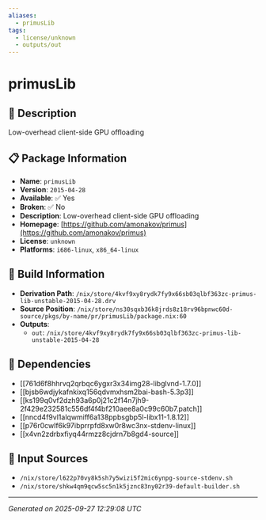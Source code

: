 ```yaml
---
aliases:
  - primusLib
tags:
  - license/unknown
  - outputs/out
---
```


# primusLib

## 📝 Description

Low-overhead client-side GPU offloading

## 📋 Package Information

- **Name**: `primusLib`
- **Version**: `2015-04-28`
- **Available**: ✅ Yes
- **Broken**: ✅ No
- **Description**: Low-overhead client-side GPU offloading
- **Homepage**: [https://github.com/amonakov/primus](https://github.com/amonakov/primus)
- **License**: `unknown`
- **Platforms**: `i686-linux`, `x86_64-linux`

## 🔧 Build Information

- **Derivation Path**: `/nix/store/4kvf9xy8rydk7fy9x66sb03qlbf363zc-primus-lib-unstable-2015-04-28.drv`
- **Source Position**: `/nix/store/ns30sqxb36k8jrds8z18rv96bpnwc60d-source/pkgs/by-name/pr/primusLib/package.nix:60`
- **Outputs**:
  - `out`:  `/nix/store/4kvf9xy8rydk7fy9x66sb03qlbf363zc-primus-lib-unstable-2015-04-28`

## 🔗 Dependencies

- [[761d6f8hhrvq2qrbqc6ygxr3x34img28-libglvnd-1.7.0]]
- [[bjsb6wdjykafnkixq156qdvmxhsm2bai-bash-5.3p3]]
- [[ks199q0vf2dzh93a6p0j21c2f14n7jh9-2f429e232581c556df4f4bf210aee8a0c99c60b7.patch]]
- [[nncd4f9vl1alqwmiff6a138ppbsgbp5l-libx11-1.8.12]]
- [[p76r0cwlf6k97ibprrpfd8xw0r8wc3nx-stdenv-linux]]
- [[x4vn2zdrbxfiyq44rmzz8cjdrn7b8gd4-source]]

## 📁 Input Sources

- `/nix/store/l622p70vy8k5sh7y5wizi5f2mic6ynpg-source-stdenv.sh`
- `/nix/store/shkw4qm9qcw5sc5n1k5jznc83ny02r39-default-builder.sh`

---
*Generated on 2025-09-27 12:29:08 UTC*
